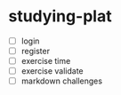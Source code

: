 # studying-plat

- [ ] login 
- [ ] register
- [ ] exercise time
- [ ] exercise validate
- [ ] markdown challenges

